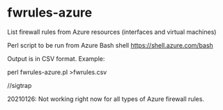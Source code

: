 # fwrules-azure
List firewall rules from Azure resources (interfaces and virtual machines)

Perl script to be run from Azure Bash shell https://shell.azure.com/bash

Output is in CSV format. Example:

perl fwrules-azure.pl >fwrules.csv

//sigtrap

20210126: Not working right now for all types of Azure firewall rules.
